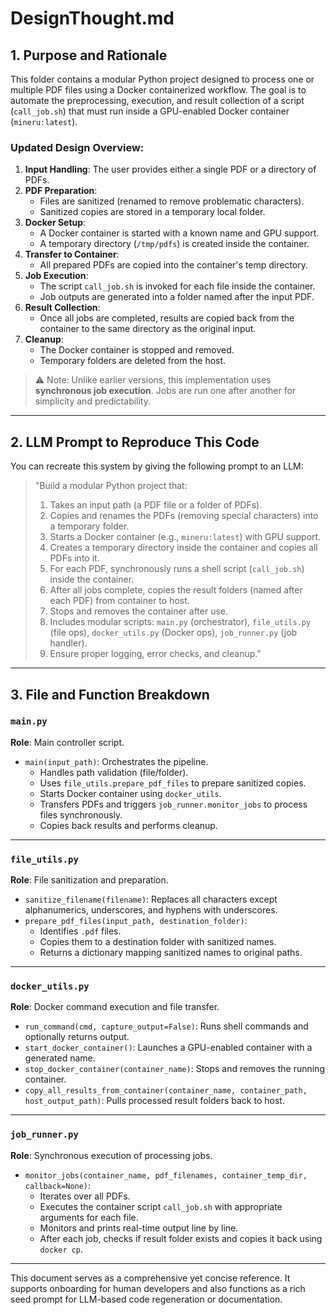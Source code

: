 # DesignThought.md

## 1. Purpose and Rationale

This folder contains a modular Python project designed to process one or multiple PDF files using a Docker containerized workflow. The goal is to automate the preprocessing, execution, and result collection of a script (`call_job.sh`) that must run inside a GPU-enabled Docker container (`mineru:latest`).

### Updated Design Overview:

1. **Input Handling**: The user provides either a single PDF or a directory of PDFs.
2. **PDF Preparation**:
   - Files are sanitized (renamed to remove problematic characters).
   - Sanitized copies are stored in a temporary local folder.
3. **Docker Setup**:
   - A Docker container is started with a known name and GPU support.
   - A temporary directory (`/tmp/pdfs`) is created inside the container.
4. **Transfer to Container**:
   - All prepared PDFs are copied into the container's temp directory.
5. **Job Execution**:
   - The script `call_job.sh` is invoked for each file inside the container.
   - Job outputs are generated into a folder named after the input PDF.
6. **Result Collection**:
   - Once all jobs are completed, results are copied back from the container to the same directory as the original input.
7. **Cleanup**:
   - The Docker container is stopped and removed.
   - Temporary folders are deleted from the host.

> ⚠️ Note: Unlike earlier versions, this implementation uses **synchronous job execution**. Jobs are run one after another for simplicity and predictability.

---

## 2. LLM Prompt to Reproduce This Code

You can recreate this system by giving the following prompt to an LLM:

> "Build a modular Python project that:
> 1. Takes an input path (a PDF file or a folder of PDFs).
> 2. Copies and renames the PDFs (removing special characters) into a temporary folder.
> 3. Starts a Docker container (e.g., `mineru:latest`) with GPU support.
> 4. Creates a temporary directory inside the container and copies all PDFs into it.
> 5. For each PDF, synchronously runs a shell script (`call_job.sh`) inside the container.
> 6. After all jobs complete, copies the result folders (named after each PDF) from container to host.
> 7. Stops and removes the container after use.
> 8. Includes modular scripts: `main.py` (orchestrator), `file_utils.py` (file ops), `docker_utils.py` (Docker ops), `job_runner.py` (job handler).
> 9. Ensure proper logging, error checks, and cleanup."

---

## 3. File and Function Breakdown

### `main.py`
**Role**: Main controller script.

- `main(input_path)`: Orchestrates the pipeline.
  - Handles path validation (file/folder).
  - Uses `file_utils.prepare_pdf_files` to prepare sanitized copies.
  - Starts Docker container using `docker_utils`.
  - Transfers PDFs and triggers `job_runner.monitor_jobs` to process files synchronously.
  - Copies back results and performs cleanup.

---

### `file_utils.py`
**Role**: File sanitization and preparation.

- `sanitize_filename(filename)`: Replaces all characters except alphanumerics, underscores, and hyphens with underscores.
- `prepare_pdf_files(input_path, destination_folder)`: 
  - Identifies `.pdf` files.
  - Copies them to a destination folder with sanitized names.
  - Returns a dictionary mapping sanitized names to original paths.

---

### `docker_utils.py`
**Role**: Docker command execution and file transfer.

- `run_command(cmd, capture_output=False)`: Runs shell commands and optionally returns output.
- `start_docker_container()`: Launches a GPU-enabled container with a generated name.
- `stop_docker_container(container_name)`: Stops and removes the running container.
- `copy_all_results_from_container(container_name, container_path, host_output_path)`: Pulls processed result folders back to host.

---

### `job_runner.py`
**Role**: Synchronous execution of processing jobs.

- `monitor_jobs(container_name, pdf_filenames, container_temp_dir, callback=None)`:
  - Iterates over all PDFs.
  - Executes the container script `call_job.sh` with appropriate arguments for each file.
  - Monitors and prints real-time output line by line.
  - After each job, checks if result folder exists and copies it back using `docker cp`.

---

This document serves as a comprehensive yet concise reference. It supports onboarding for human developers and also functions as a rich seed prompt for LLM-based code regeneration or documentation.
